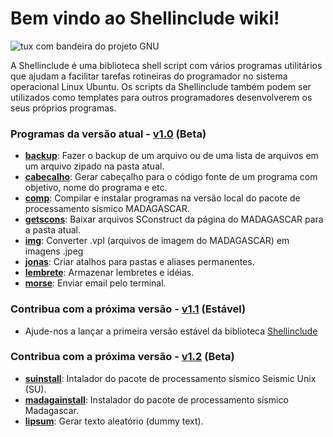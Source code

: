 # Bem vindo ao Shellinclude wiki!

![tux com bandeira do projeto GNU](https://github.com/Dirack/Shellinclude/blob/master/imagens/tux.jpeg)


A Shellinclude é uma biblioteca shell script com vários programas utilitários que ajudam a facilitar tarefas
rotineiras do programador no sistema operacional Linux Ubuntu.
Os scripts da Shellinclude também podem ser utilizados como templates para outros programadores desenvolverem
os seus próprios programas.

### Programas da versão atual - [v1.0](https://github.com/Dirack/Shellinclude/releases/tag/v1.0-beta.1) (Beta)

* **[backup](https://github.com/Dirack/Shellinclude/wiki/backup)**: Fazer o backup de um arquivo ou de uma lista de arquivos em um arquivo zipado na pasta atual.
* **[cabecalho](https://github.com/Dirack/Shellinclude/wiki/cabecalho)**: Gerar cabeçalho para o código fonte de um programa com objetivo, nome do programa e etc.
* **[comp](https://github.com/Dirack/Shellinclude/wiki/comp)**: Compilar e instalar programas na versão local do pacote de processamento sísmico MADAGASCAR.
* **[getscons](https://github.com/Dirack/Shellinclude/wiki/getscons)**: Baixar arquivos SConstruct da página do MADAGASCAR para a pasta atual.
* **[img](https://github.com/Dirack/Shellinclude/wiki/img)**: Converter .vpl (arquivos de imagem do MADAGASCAR) em imagens .jpeg
* **[jonas](https://github.com/Dirack/Shellinclude/wiki/jonas)**: Criar atalhos para pastas e aliases permanentes.
* **[lembrete](https://github.com/Dirack/Shellinclude/wiki/lembrete)**: Armazenar lembretes e idéias.
* **[morse](https://github.com/Dirack/Shellinclude/wiki/morse)**: Enviar email pelo terminal.

### Contribua com a próxima versão - [v1.1](https://github.com/Dirack/Shellinclude) (Estável)

* Ajude-nos a lançar a primeira versão estável da biblioteca [Shellinclude](https://github.com/Dirack/Shellinclude/issues?q=is%3Aopen+is%3Aissue+project%3ADirack%2FShellinclude%2F3)

### Contribua com a próxima versão - [v1.2](https://github.com/Dirack/Shellinclude) (Beta)

* **[suinstall](https://github.com/Dirack/Shellinclude/issues/17)**: Intalador do pacote de processamento sísmico Seismic Unix (SU).
* **[madagainstall](https://github.com/Dirack/Shellinclude/issues/18)**: Instalador do pacote de processamento sísmico Madagascar.
* **[lipsum](https://github.com/Dirack/Shellinclude/issues/16)**: Gerar texto aleatório (dummy text).